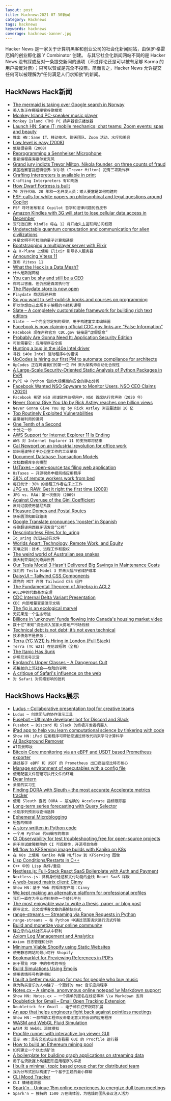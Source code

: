 ```yaml
---
layout: post
title: Hacknews2021-07-30新闻
category: Hacknews
tags: hacknews
keywords: hacknews
coverage: hacknews-banner.jpg
---
```


Hacker News 是一家关于计算机黑客和创业公司的社会化新闻网站，由保罗·格雷厄姆的创业孵化器 Y Combinator 创建。
与其它社会化新闻网站不同的是 Hacker News 没有踩或反对一条提交新闻的选项（不过评论还是可以被有足够 Karma 的用户投反对票）；只可以赞或是完全不投票。简而言之，Hacker News 允许提交任何可以被理解为“任何满足人们求知欲”的新闻。

## HackNews Hack新闻


- [The mermaid is taking over Google search in Norway](https://alexskra.com/blog/the-mermaid-is-taking-over-google-search-in-norway/)
- `美人鱼正在挪威接管谷歌搜索`
- [Monkey Island PC-speaker music player](https://www.thanassis.space/monkeyisland.html)
- `Monkey Island (TM) PC 扬声器音乐播放器`
- [Launch HN: Sane IT; mobile mechanics; chat teams; Zoom events; spas and beauty](item?id=27996057)
- `推出 HN：Sane IT、移动技术、聊天团队、Zoom 活动、水疗和美容`
- [Low level is easy (2008)](http://yosefk.com/blog/low-level-is-easy.html)
- `低级很容易（2008）`
- [Reprogramming a Sennheiser Microphone](https://vgnotepad.blogspot.com/2021/04/reprogramming-old-sennheiser-skm-3072-u.html)
- `重新编程森海塞尔麦克风`
- [Grand jury indicts Trevor Milton, Nikola founder, on three counts of fraud](https://www.cnbc.com/2021/07/29/us-prosecutors-charge-trevor-milton-founder-of-electric-carmaker-nikola-with-three-counts-of-fraud.html)
- `美国检察官指控特雷弗·米尔顿 (Trevor Milton) 犯有三项欺诈罪`
- [Crafting Interpreters is available in print](http://craftinginterpreters.com/)
- `Crafting Interpreters 有印刷版`
- [How Dwarf Fortress is built](https://stackoverflow.blog/2021/07/28/700000-lines-of-code-20-years-and-one-developer-how-dwarf-fortress-is-built/)
- `70 万行代码、20 年和一名开发人员：矮人要塞是如何构建的`
- [FSF-calls for white papers on philosophical and legal questions around Copilot](https://www.fsf.org/blogs/licensing/fsf-funded-call-for-white-papers-on-philosophical-and-legal-questions-around-copilot)
- `FSF 呼吁发布有关 Copilot 哲学和法律问题的白皮书`
- [Amazon Kindles with 3G will start to lose cellular data access in December](https://www.theverge.com/2021/7/28/22598747/kindle-3g-network-shutdown-e-readers-no-internet)
- `亚马逊旧款 Kindle 将在 12 月开始失去互联网访问权限`
- [Undetectable quantum computation and communication for alien civilizations](https://arxiv.org/abs/2107.13023)
- `外星文明不可检测的量子计算和通信`
- [Bootstrapping a multiplayer server with Elixir](https://elixir-lang.org/blog/2021/07/29/bootstraping-a-multiplayer-server-with-elixir-at-x-plane/)
- `在 X-Plane 上使用 Elixir 引导多人服务器`
- [Announcing Vitess 11](https://vitess.io/blog/2021-07-27-announcing-vitess-11/)
- `宣布 Vitess 11`
- [What the Heck is a Data Mesh?](https://cnr.sh/essays/what-the-heck-data-mesh)
- `什么是数据网格`
- [You can be shy and still be a CEO](https://www.thecut.com/2021/07/how-thrilling-ceo-shilla-kim-parker-gets-it-done.html)
- `你可以害羞，但仍然是首席执行官`
- [The Playdate store is now open](https://shop.play.date/)
- `Playdate 商店现已开放`
- [So you want to self-publish books and courses on programming](https://css-tricks.com/so-you-want-to-self-publish-books-and-courses-on-programming/)
- `所以你想自己出版关于编程的书籍和课程`
- [Slate – A completely customizable framework for building rich text editors](https://github.com/ianstormtaylor/slate)
- `Slate – 一个完全可定制的框架，用于构建富文本编辑器`
- [Facebook is now claiming official CDC.gov links are “False Information”](https://i.postimg.cc/CLBCNx0Q/D4Hg99zw.jpg)
- `Facebook 现在声称官方 CDC.gov 链接是“虚假信息”`
- [Probably Are Gonna Need It: Application Security Edition](https://jacobian.org/2021/jul/8/appsec-pagnis/)
- `可能需要它：应用程序安全版`
- [Hunting a bug in the i40e Intel driver](https://blog.cri.epita.fr/post/2021-07-29-hunting-a-bug-in-the-i40e-intel-driver/)
- `寻找 i40e Intel 驱动程序中的错误`
- [UpCodes is hiring our first PM to automate compliance for architects](https://up.codes/careers#product_manager)
- `UpCodes 正在聘请我们的第一位 PM 来为架构师自动化合规性`
- [A Large-Scale Security-Oriented Static Analysis of Python Packages in PyPI](https://arxiv.org/abs/2107.12699)
- `PyPI 中 Python 包的大规模面向安全的静态分析`
- [Facebook Wanted NSO Spyware to Monitor Users, NSO CEO Claims (2020)](https://www.vice.com/en/article/pke9k9/facebook-wanted-nso-spyware-to-monitor-users)
- `Facebook 希望 NSO 间谍软件监视用户，NSO 首席执行官声称（2020 年）`
- [Never Gonna Give You Up by Rick Astley reaches one billion views](https://www.youtube.com/watch?v=dQw4w9WgXcQ)
- `Never Gonna Give You Up by Rick Astley 浏览量达到 10 亿`
- [Top Routinely Exploited Vulnerabilities](https://us-cert.cisa.gov/ncas/alerts/aa21-209a)
- `最常被利用的漏洞`
- [One Tenth of a Second](https://studio.ribbonfarm.com/p/one-tenth-of-a-second)
- `十分之一秒`
- [AWS Support for Internet Explorer 11 Is Ending](https://aws.amazon.com/blogs/aws/heads-up-aws-support-for-internet-explorer-11-is-ending/)
- `AWS 对 Internet Explorer 11 的支持即将结束`
- [Cal Newport on an industrial revolution for office work](https://80000hours.org/podcast/episodes/cal-newport-industrial-revolution-for-office-work/)
- `加州纽波特关于办公室工作的工业革命`
- [Document Database Transaction Models](https://fauna.com/blog/comparison-of-transaction-models-in-document-databases)
- `文档数据库事务模型`
- [UsTaxes – open-source tax filing web application](https://ustaxes.org/start)
- `UsTaxes – 开源税务申报网络应用程序`
- [38% of remote workers work from bed](https://www.axios.com/38-percent-remote-workers-work-bed-f8708125-a068-47ff-9519-bb7870011cd5.html)
- `每日统计：38% 的远程工作者在床上工作`
- [JPG vs. RAW: Get it right the first time (2009)](https://www.kenrockwell.com/tech/raw.htm)
- `JPG vs. RAW：第一次做对（2009）`
- [Against Overuse of the Gini Coefficient](https://vitalik.ca/general/2021/07/29/gini.html)
- `反对过度使用基尼系数`
- [Pleasure Domes and Postal Routes](https://www.nybooks.com/articles/2021/07/22/pleasure-domes-and-postal-routes/)
- `快乐圆顶和邮政路线`
- [Google Translate pronounces 'rooster' in Spanish](https://www.google.com/search?q=rooster+in+spanish)
- `谷歌翻译用西班牙语发音“公鸡”`
- [Descriptorless Files for Io_uring](https://lwn.net/Articles/863071/)
- `Io_uring 的无描述符文件`
- [Worlds Apart: Technology, Remote Work, and Equity](https://www.computer.org/csdl/magazine/co/2021/07/09473209/1uUtAaDtEn6)
- `天壤之别：技术、远程工作和股权`
- [The weird world of Australian sea snakes](https://www.australiangeographic.com.au/topics/wildlife/2021/07/the-weird-world-of-australian-sea-snakes/)
- `澳大利亚海蛇的奇异世界`
- [Our Tesla Model 3 Hasn't Delivered Big Savings in Maintenance Costs](https://www.caranddriver.com/reviews/a30209598/2019-tesla-model-3-reliability-maintenance/)
- `我们的 Tesla Model 3 并未大幅节省维护成本`
- [DaisyUI – Tailwind CSS Components](https://daisyui.com/)
- `漂亮的 MIT 许可 Tailwind CSS 组件`
- [The Fundamental Theorem of Algebra in ACL2](https://arxiv.org/abs/1810.04314)
- `ACL2中的代数基本定理`
- [CDC Internal Delta Variant Presentation](https://context-cdn.washingtonpost.com/notes/prod/default/documents/54f57708-a529-4a33-9a44-b66d719070d9/note/753667d6-8c61-495f-b669-5308f2827155.)
- `CDC 内部增量变量演示文稿`
- [The fig is an ecological marvel](https://nautil.us/issue/104/harmony/the-incredible-fig)
- `无花果是一个生态奇迹`
- [Billions in 'unknown' funds flowing into Canada's housing market video](https://www.bnnbloomberg.ca/real-estate/video/billions-in-unknown-funds-flowing-into-canada-s-housing-market-transparency-international~1644554)
- `数十亿“未知”资金流入加拿大房地产市场视频`
- [Technical debt is not debt; it’s not even technical](https://markgreville.ie/2021/07/23/technical-debt-is-not-debt-its-not-even-technical/)
- `技术债务不是债务；`
- [Terra (YC W21) Is Hiring in London (Full Stack)](https://www.workatastartup.com/jobs/45386)
- `Terra (YC W21) 在伦敦招聘（全栈）`
- [The Itanic Has Sunk](https://honeypot.net/post/the-itanic-has-sunk/)
- `伊坦尼克号沉没`
- [England's Upper Classes – A Dangerous Cult](https://bylinetimes.com/2021/07/27/englands-upper-classes-a-dangerous-cult/)
- `英格兰的上流社会——危险的邪教`
- [A critique of Safari's influence on the web](https://httptoolkit.tech/blog/safari-is-killing-the-web/)
- `对 Safari 对网络影响的批判`


## HackShows Hacks展示

- [ Ludus – Collaborative presentation tool for creative teams](https://ludus.one)
- `Ludus – 创意团队的协作演示工具`
- [ Fusebot – Ultimate developer bot for Discord and Slack](https://github.com/fusebit/fusebot/)
- `Fusebot – Discord 和 Slack 的终极开发者机器人`
- [ iPad app to help you learn computational science by tinkering with code](https://tinkerstellar.com)
- `Show HN：iPad 应用程序可帮助您通过修改代码来学习计算科学`
- [ AI Background Remover](https://www.photoroom.com/background-remover/)
- `AI背景卸妆`
- [ Bitcoin Core monitoring via an eBPF and USDT based Prometheus exporter](https://bitcoind.observer/d/IAeYpfWnz/home?orgId=1&refresh=30s&sr=hn)
- `通过基于 eBPF 和 USDT 的 Prometheus 出口商监控比特币核心`
- [ Manage environment of executables with a config file](https://github.com/blurgyy/bagex)
- `使用配置文件管理可执行文件的环境`
- [ Dear Intern](https://dearintern.net)
- `亲爱的实习生`
- [ Finding DORA with Sleuth – the most accurate Accelerate metrics tracker](https://www.sleuth.io)
- `使用 Sleuth 查找 DORA – 最准确的 Accelerate 指标跟踪器`
- [ Long-term series forecasting with Query Selector](https://github.com/moraieu/query-selector)
- `长期序列预测与查询选择`
- [ Ephemeral Microblogging](https://fadd.io)
- `短暂的微博`
- [ A story written in Python code](https://www.amazon.com/Day-Code-Python-Illustrated-Beginners/dp/1735907944)
- `一个用 Python 代码编写的故事`
- [ CI Observability for test troubleshooting,free for open-source projects](https://foresight.thundra.live/testruns)
- `用于测试故障排除的 CI 可观察性，开源项目免费`
- [ MLflow to KFServing image builds with Kaniko on K8s](https://chassis.ml/)
- `在 K8s 上使用 Kaniko 构建 MLflow 到 KFServing 图像`
- [ Lisp Conditions/Restarts in C++](https://github.com/leonard-stross/conditions)
- `C++ 中的 Lisp 条件/重启`
- [ Nextless.js: Full-Stack React SaaS Boilerplate with Auth and Payment](https://nextlessjs.com)
- `Nextless.js：具有身份验证和支付功能的全栈 React SaaS 样板`
- [ A web-based matrix client: Cinny](https://github.com/ajbura/cinny/releases/tag/v1.0.0)
- `Show HN：基于 Web 的矩阵客户端：Cinny`
- [ We kept making an alternative platform for professional profiles](https://read.cv/cv/B3N1GcOjWapaIZy8pNkV)
- `我们一直在为专业资料制作一个替代平台`
- [ The most enjoyable way to write a thesis, paper, or blog post](https://www.monsterwriter.app/)
- `撰写论文、论文或博客文章的最愉快方式`
- [ range-streams — Streaming via Range Requests in Python](https://github.com/lmmx/range-streams)
- `range-streams — 在 Python 中通过范围请求进行流式传输`
- [ Build and monetize your online community](https://discoflip.com)
- `建立您的在线社区并从中获利`
- [ Axiom Log Management and Analytics](https://axiom.co)
- `Axiom 日志管理和分析`
- [ Minimum Viable Shopify using Static Websites](https://perspect.com/demo)
- `使用静态网站的最小可行 Shopify`
- [ Bookmarklet for Previewing References in PDFs](https://github.com/belinghy/PDFRefPreview)
- `用于预览 PDF 中的参考的书签`
- [ Build Simulations Using Emojis](https://simoji.pub/index.html#example%20fire)
- `使用表情符号构建模拟`
- [ I built a better music app for mac for people who buy music](https://brushedtype.co/doppler/)
- `我为购买音乐的人构建了一个更好的 mac 音乐应用程序`
- [ Notes.cx – A simple, anonymous online notepad \w Markdown support](https://notes.cx/)
- `Show HN: Notes.cx – 一个简单的匿名在线记事本 \\w Markdown 支持`
- [ Doubletick for Gmail – Email Open Tracking Extension](https://www.getdoubletick.com)
- `Doubletick for Gmail – 电子邮件打开跟踪扩展`
- [ An app that helps engineers fight back against pointless meetings](https://github.com/syncfast/clockwise)
- `Show HN：一款帮助工程师反击毫无意义的会议的应用程序`
- [ WASM and WebGL Fluid Simulation](https://birchlabs.co.uk/liquidfun-wasm/)
- `WASM 和 WebGL 流体模拟`
- [ Procfile runner with interactive log viewer GUI](https://exo.deref.io/)
- `显示 HN：具有交互式日志查看器 GUI 的 Procfile 运行器`
- [ How to build an Ethereum mining pool](https://github.com/Mining-DAO/docs/blob/master/ethereum-mining-pool-howto.md)
- `如何建立一个以太坊矿池`
- [ A boilerplate for building graph applications on streaming data](https://github.com/memgraph/example-streaming-app)
- `用于在流数据上构建图形应用程序的样板`
- [ I built a minimal, topic based group chat for distributed team](https://hyze.io)
- `我为分布式团队构建了一个基于主题的最小群聊`
- [ CLI Mood Tracker](item?id=28003914)
- `CLI 情绪追踪器`
- [ Spark'n – Unique 15m online experiences to energize dull team meetings](https://sparkn.ai)
- `Spark'n – 独特的 1500 万在线体验，为枯燥的团队会议注入活力`

